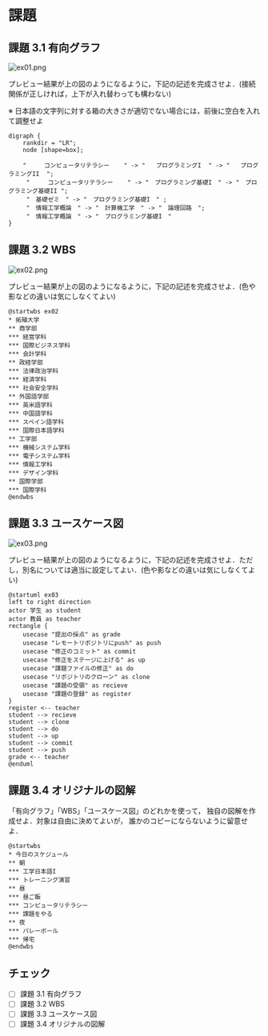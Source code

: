 # 課題

## 課題 3.1 有向グラフ

![ex01.png](ex01.png)

プレビュー結果が上の図のようになるように，下記の記述を完成させよ．(接続関係が正しければ，上下が入れ替わっても構わない)

※ 日本語の文字列に対する箱の大きさが適切でない場合には，前後に空白を入れて調整せよ

```graphviz
digraph {
    rankdir = "LR";
    node [shape=box];

    "     コンピュータリテラシー    " -> "   プログラミングI  " -> "   プログラミングII  ";
     "     コンピュータリテラシー    " -> "　プログラミング基礎I　" -> "　プログラミング基礎II ";
     "　基礎ゼミ　" -> "　プログラミング基礎I　" ;
     "　情報工学概論　" -> "　計算機工学　" -> "　論理回路　";
     "　情報工学概論　" -> "　プログラミング基礎I　"
}
```

## 課題 3.2 WBS

![ex02.png](ex02.png)

プレビュー結果が上の図のようになるように，下記の記述を完成させよ．(色や影などの違いは気にしなくてよい)

```plantUML
@startwbs ex02
* 拓殖大学
** 商学部
*** 経営学科
*** 国際ビジネス学科
*** 会計学科
** 政経学部
*** 法律政治学科
*** 経済学科
*** 社会安全学科
** 外国語学部
*** 英米語学科
*** 中国語学科
*** スペイン語学科
*** 国際日本語学科
** 工学部
*** 機械システム学科
*** 電子システム学科
*** 情報工学科
*** デザイン学科
** 国際学部
*** 国際学科
@endwbs
```

## 課題 3.3 ユースケース図

![ex03.png](ex03.png)

プレビュー結果が上の図のようになるように，下記の記述を完成させよ．ただし，別名については適当に設定してよい．(色や影などの違いは気にしなくてよい)

```plantUML
@startuml ex03
left to right direction
actor 学生 as student
actor 教員 as teacher
rectangle {
    usecase "提出の採点" as grade
    usecase "レモートリポジトリにpush" as push
    usecase "修正のコミット" as commit
    usecase "修正をステージに上げる" as up
    usecase "課題ファイルの修正" as do
    usecase "リポジトリのクローン" as clone
    usecase "課題の受領" as recieve
    usecase "課題の登録" as register
}
register <-- teacher
student --> recieve
student --> clone
student --> do
student --> up
student --> commit
student --> push
grade <-- teacher
@enduml
```

## 課題 3.4 オリジナルの図解

「有向グラフ」「WBS」「ユースケース図」のどれかを使って，
独自の図解を作成せよ．対象は自由に決めてよいが，
誰かのコピーにならないように留意せよ．

```plantUML
@startwbs 
* 今日のスケジュール
** 朝
*** 工学日本語I
*** トレーニング演習
** 昼
*** 昼ご飯
*** コンピュータリテラシー
*** 課題をやる
** 夜
*** バレーボール
*** 帰宅
@endwbs
```




## チェック
- [ ] 課題 3.1 有向グラフ
- [ ] 課題 3.2 WBS
- [ ] 課題 3.3 ユースケース図
- [ ] 課題 3.4 オリジナルの図解
